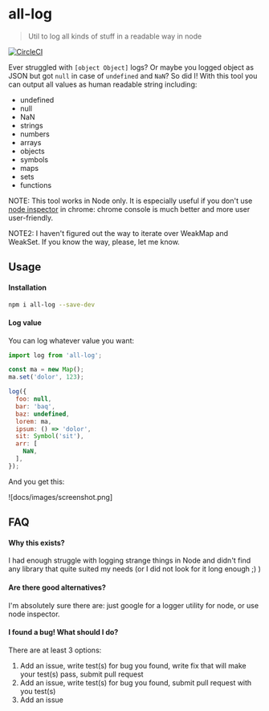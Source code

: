 # all-log
> Util to log all kinds of stuff in a readable way in node

[![CircleCI](https://circleci.com/gh/Lukasz-pluszczewski/all-log.svg?style=svg)](https://circleci.com/gh/Lukasz-pluszczewski/all-log)

Ever struggled with `[object Object]` logs? Or maybe you logged object as JSON but got `null` in case of `undefined` and `NaN`? So did I! With this tool you can output all values as human readable string including:
- undefined
- null
- NaN
- strings
- numbers
- arrays
- objects
- symbols
- maps
- sets
- functions

NOTE: This tool works in Node only. It is especially useful if you don't use [node inspector](https://nodejs.org/en/docs/inspector/) in chrome: chrome console is much better and more user user-friendly.

NOTE2: I haven't figured out the way to iterate over WeakMap and WeakSet. If you know the way, please, let me know.

## Usage

#### Installation
```bash
npm i all-log --save-dev
```

#### Log value
You can log whatever value you want:
```javascript
import log from 'all-log';

const ma = new Map();
ma.set('dolor', 123);

log({
  foo: null,
  bar: 'baq',
  baz: undefined,
  lorem: ma,
  ipsum: () => 'dolor',
  sit: Symbol('sit'),
  arr: [
    NaN,
  ],
});
```
And you get this:

![docs/images/screenshot.png]

## FAQ
#### Why this exists?
I had enough struggle with logging strange things in Node and didn't find any library that quite suited my needs (or I did not look for it long enough ;) )

#### Are there good alternatives?
I'm absolutely sure there are: just google for a logger utility for node, or use node inspector.

#### I found a bug! What should I do?
There are at least 3 options:
1. Add an issue, write test(s) for bug you found, write fix that will make your test(s) pass, submit pull request
2. Add an issue, write test(s) for bug you found, submit pull request with you test(s)
3. Add an issue